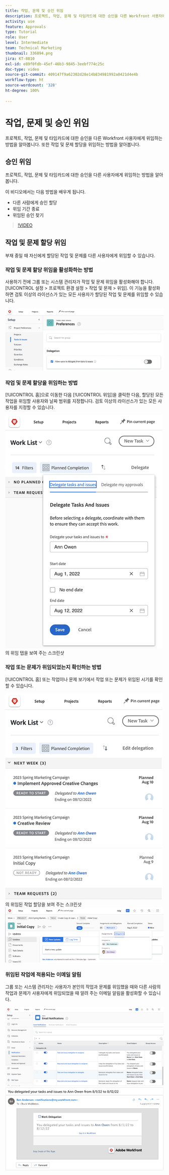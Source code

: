 ```yaml
---
title: 작업, 문제 및 승인 위임
description: 프로젝트, 작업, 문제 및 타임카드에 대한 승인을 다른 Workfront 사용자에게 위임하는 방법을 알아봅니다. 또한 작업 및 문제 할당을 위임하는 방법을 알아봅니다.
activity: use
feature: Approvals
type: Tutorial
role: User
level: Intermediate
team: Technical Marketing
thumbnail: 336094.png
jira: KT-8810
exl-id: e89f0fdb-45ef-46b3-9845-3eebf774c25c
doc-type: video
source-git-commit: 409147f9a62302d28e14b834981992a0421d4e4b
workflow-type: ht
source-wordcount: '328'
ht-degree: 100%

---
```


# 작업, 문제 및 승인 위임

프로젝트, 작업, 문제 및 타임카드에 대한 승인을 다른 Workfront 사용자에게 위임하는 방법을 알아봅니다. 또한 작업 및 문제 할당을 위임하는 방법을 알아봅니다.

## 승인 위임

프로젝트, 작업, 문제 및 타임카드에 대한 승인을 다른 사용자에게 위임하는 방법을 알아봅니다.

이 비디오에서는 다음 방법을 배우게 됩니다.

* 다른 사람에게 승인 할당
* 위임 기간 종료
* 위임된 승인 찾기

>[!VIDEO](https://video.tv.adobe.com/v/336094/?quality=12&learn=on)

<!---
learn more URLS
Delegate approval request
--->

## 작업 및 문제 할당 위임

부재 중일 때 자신에게 할당된 작업 및 문제를 다른 사용자에게 위임할 수 있습니다.

### 작업 및 문제 할당 위임을 활성화하는 방법

사용하기 전에 그룹 또는 시스템 관리자가 작업 및 문제 위임을 활성화해야 합니다. [!UICONTROL 설정 > 프로젝트 환경 설정 > 작업 및 문제 > 위임]. 이 기능을 활성화하면 검토 이상의 라이선스가 있는 모든 사용자가 할당된 작업 및 문제를 위임할 수 있습니다.

![위임에 대한 [!UICONTROL 설정] 환경 설정을 보여 주는 스크린샷](assets/delegation-1.png)

### 작업 및 문제 할당을 위임하는 방법

[!UICONTROL 홈]으로 이동한 다음 [!UICONTROL 위임]을 클릭한 다음, 할당된 모든 작업을 위임할 사용자와 날짜 범위를 지정합니다. 검토 이상의 라이선스가 있는 모든 사용자를 지정할 수 있습니다.

![[!UICONTROL 홈]](assets/delegation-2.png)의 위임 탭을 보여 주는 스크린샷

### 작업 또는 문제가 위임되었는지 확인하는 방법

[!UICONTROL 홈] 또는 작업이나 문제 보기에서 작업 또는 문제가 위임된 시기를 확인할 수 있습니다.

![[!UICONTROL 홈]](assets/delegation-4.png)의 위임된 작업 할당을 보여 주는 스크린샷
![작업 보기의 위임된 작업 할당을 보여 주는 스크린샷](assets/delegation-3.png)

### 위임된 작업에 적용되는 이메일 알림

그룹 또는 시스템 관리자는 사용자가 본인의 작업과 문제를 위임했을 때와 다른 사람의 작업과 문제가 사용자에게 위임되었을 때 알려 주는 이메일 알림을 활성화할 수 있습니다.

![위임에 대한 이메일 알림 [!UICONTROL 설정]을 표시하는 스크린샷](assets/delegation-5.png)
![작업 위임 이메일을 표시하는 스크린샷](assets/delegation-6.png)
